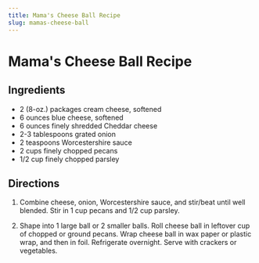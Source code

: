 ```yaml
---
title: Mama's Cheese Ball Recipe
slug: mamas-cheese-ball
---
```


# Mama's Cheese Ball Recipe

## Ingredients

- 2 (8-oz.) packages cream cheese, softened
- 6 ounces blue cheese, softened
- 6 ounces finely shredded Cheddar cheese
- 2-3 tablespoons grated onion
- 2 teaspoons Worcestershire sauce
- 2 cups finely chopped pecans
- 1/2 cup finely chopped parsley

## Directions

1. Combine cheese, onion, Worcestershire sauce, and stir/beat until well blended. Stir in 1 cup pecans and 1/2 cup parsley.

2. Shape into 1 large ball or 2 smaller balls. Roll cheese ball in leftover cup of chopped or ground pecans. Wrap cheese ball in wax paper or plastic wrap, and then in foil. Refrigerate overnight. Serve with crackers or vegetables.